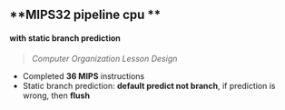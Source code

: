 ## **MIPS32 pipeline cpu **

#### with static branch prediction

> *Computer Organization Lesson Design*

- Completed **36 MIPS** instructions
- Static branch prediction: **default predict not branch**, if prediction is wrong, then **flush**